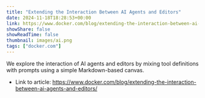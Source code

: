 ```yaml
---
title: "Extending the Interaction Between AI Agents and Editors"
date: 2024-11-18T18:28:53+00:00
link: https://www.docker.com/blog/extending-the-interaction-between-ai-agents-and-editors/
showShare: false
showReadTime: false
thumbnail: images/ai.png
tags: ["docker.com"]
---
```

We explore the interaction of AI agents and editors by mixing tool definitions with prompts using a simple Markdown-based canvas.

- Link to article: https://www.docker.com/blog/extending-the-interaction-between-ai-agents-and-editors/